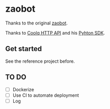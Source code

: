# zaobot
 
Thanks to the original [zaobot](https://github.com/huiyiqun/zaobot).

Thanks to [Coolq HTTP API](https://github.com/richardchien/coolq-http-api) and his [Pyhton SDK](https://github.com/richardchien/python-aiocqhttp).

## Get started
See the reference project before.

## TO DO
* [ ] Dockerize
* [ ] Use CI to automate deployment
* [ ] Log